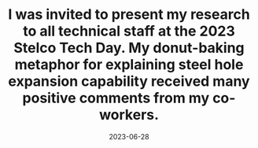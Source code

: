 ---
title: I was invited to present my research to all technical staff at the 2023 Stelco Tech Day. My donut-baking metaphor for explaining steel hole expansion capability received many positive comments from my co-workers.
date: 2023-06-28
categories: [news]
tags: [news]
---